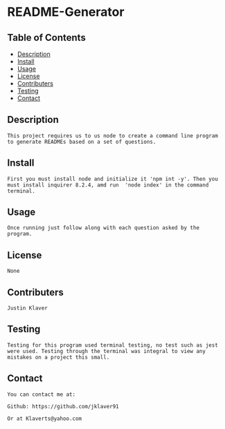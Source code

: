 
# README-Generator

## Table of Contents

- [Description](#description)
- [Install](#install)
- [Usage](#usage)
- [License](#license)
- [Contributers](#contributers)
- [Testing](#testing)
- [Contact](#contact)

## Description
    This project requires us to us node to create a command line program to generate READMEs based on a set of questions.

## Install
    First you must install node and initialize it 'npm int -y'. Then you must install inquirer 8.2.4, amd run  'node index' in the command terminal.

## Usage
    Once running just follow along with each question asked by the program.

## License
    None

## Contributers
    Justin Klaver

## Testing
    Testing for this program used terminal testing, no test such as jest were used. Testing through the terminal was integral to view any mistakes on a project this small.

## Contact
    
    You can contact me at:
    
    Github: https://github.com/jklaver91
    
    Or at Klaverts@yahoo.com
    